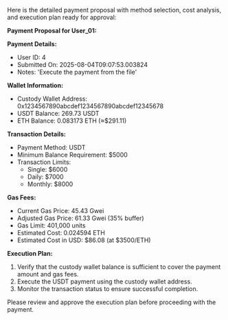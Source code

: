 Here is the detailed payment proposal with method selection, cost analysis, and execution plan ready for approval:

**Payment Proposal for User_01:**

**Payment Details:**
- User ID: 4
- Submitted On: 2025-08-04T09:07:53.003824
- Notes: 'Execute the payment from the file'

**Wallet Information:**
- Custody Wallet Address: 0x1234567890abcdef1234567890abcdef12345678
- USDT Balance: 269.73 USDT
- ETH Balance: 0.083173 ETH (≈$291.11)

**Transaction Details:**
- Payment Method: USDT
- Minimum Balance Requirement: $5000
- Transaction Limits: 
  - Single: $6000
  - Daily: $7000
  - Monthly: $8000

**Gas Fees:**
- Current Gas Price: 45.43 Gwei
- Adjusted Gas Price: 61.33 Gwei (35% buffer)
- Gas Limit: 401,000 units
- Estimated Cost: 0.024594 ETH
- Estimated Cost in USD: $86.08 (at $3500/ETH)

**Execution Plan:**
1. Verify that the custody wallet balance is sufficient to cover the payment amount and gas fees.
2. Execute the USDT payment using the custody wallet address.
3. Monitor the transaction status to ensure successful completion.

Please review and approve the execution plan before proceeding with the payment.